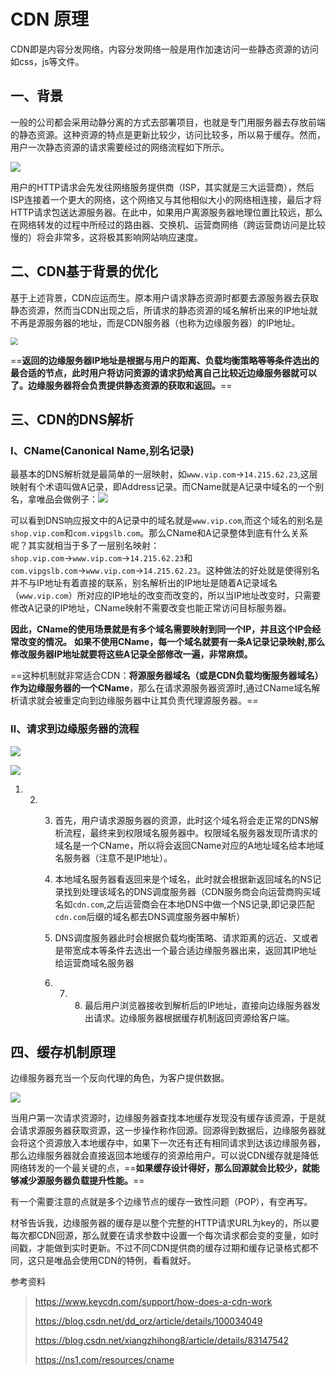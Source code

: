 # CDN 原理

CDN即是内容分发网络，内容分发网络一般是用作加速访问一些静态资源的访问如css，js等文件。

## 一、背景

一般的公司都会采用动静分离的方式去部署项目，也就是专门用服务器去存放前端的静态资源。这种资源的特点是更新比较少，访问比较多，所以易于缓存。然而，用户一次静态资源的请求需要经过的网络流程如下所示。

![](E:\Typora\MyNote\resources\计算机网络\网络请求过程.png)

用户的HTTP请求会先发往网络服务提供商（ISP，其实就是三大运营商），然后ISP连接着一个更大的网络，这个网络又与其他相似大小的网络相连接，最后才将HTTP请求包送达源服务器。在此中，如果用户离源服务器地理位置比较远，那么在网络转发的过程中所经过的路由器、交换机、运营商网络（跨运营商访问是比较慢的）将会非常多，这将极其影响网站响应速度。

## 二、CDN基于背景的优化

基于上述背景，CDN应运而生。原本用户请求静态资源时都要去源服务器去获取静态资源，然而当CDN出现之后，所请求的静态资源的域名解析出来的IP地址就不再是源服务器的地址，而是CDN服务器（也称为边缘服务器）的IP地址。

<img src="E:\Typora\MyNote\resources\计算机网络\用户请求对比.png" style="zoom:75%;" />

==**返回的边缘服务器IP地址是根据与用户的距离、负载均衡策略等等条件选出的最合适的节点，此时用户将访问资源的请求扔给离自己比较近边缘服务器就可以了。边缘服务器将会负责提供静态资源的获取和返回。**==

## 三、CDN的DNS解析

### Ⅰ、CName(Canonical Name,别名记录)

最基本的DNS解析就是最简单的一层映射，如`www.vip.com`→`14.215.62.23`,这层映射有个术语叫做A记录，即Address记录。而CName就是A记录中域名的一个别名，拿唯品会做例子：<img src="E:\Typora\MyNote\resources\计算机网络\DNS与CName.png"  />

可以看到DNS响应报文中的A记录中的域名就是`www.vip.com`,而这个域名的别名是`shop.vip.com`和`com.vipgslb.com`。那么CName和A记录整体到底有什么关系呢？其实就相当于多了一层别名映射：`shop.vip.com`→`www.vip.com`→`14.215.62.23`和`com.vipgslb.com`→`www.vip.com`→`14.215.62.23`。这种做法的好处就是使得别名并不与IP地址有着直接的联系，别名解析出的IP地址是随着A记录域名（`www.vip.com`）所对应的IP地址的改变而改变的，所以当IP地址改变时，只需要修改A记录的IP地址，CName映射不需要改变也能正常访问目标服务器。

**因此，CName的使用场景就是有多个域名需要映射到同一个IP，并且这个IP会经常改变的情况。** **如果不使用CName，每一个域名就要有一条A记录记录映射,那么修改服务器IP地址就要将这些A记录全部修改一遍，非常麻烦。**

==这种机制就非常适合CDN：**将源服务器域名（或是CDN负载均衡服务器域名）作为边缘服务器的一个CName**，那么在请求源服务器资源时,通过CName域名解析请求就会被重定向到边缘服务器中让其负责代理源服务器。==

### Ⅱ、请求到边缘服务器的流程

![](E:\Typora\MyNote\resources\计算机网络\请求到边缘服务器的流程.png)

![](E:\Typora\MyNote\resources\计算机网络\请求到边缘服务器的流程2.png)

1. 2. 3. 首先，用户请求源服务器的资源，此时这个域名将会走正常的DNS解析流程，最终来到权限域名服务器中。权限域名服务器发现所请求的域名是一个CName，所以将会返回CName对应的A地址域名给本地域名服务器（注意不是IP地址）。

      4. 本地域名服务器看返回来是个域名，此时就会根据新返回域名的NS记录找到处理该域名的DNS调度服务器（CDN服务商会向运营商购买域名如`cdn.com`,之后运营商会在本地DNS中做一个NS记录,即记录匹配`cdn.com`后缀的域名都去DNS调度服务器中解析）

      5. DNS调度服务器此时会根据负载均衡策略、请求距离的远近、又或者是带宽成本等条件去选出一个最合适边缘服务器出来，返回其IP地址给运营商域名服务器

      6. 7. 8. 最后用户浏览器接收到解析后的IP地址，直接向边缘服务器发出请求。边缘服务器根据缓存机制返回资源给客户端。

         

## 四、缓存机制原理

边缘服务器充当一个反向代理的角色，为客户提供数据。

![](E:\Typora\MyNote\resources\计算机网络\缓存机制.png)

当用户第一次请求资源时，边缘服务器查找本地缓存发现没有缓存该资源，于是就会请求源服务器获取资源，这一步操作称作回源。回源得到数据后，边缘服务器就会将这个资源放入本地缓存中，如果下一次还有还有相同请求到达该边缘服务器，那么边缘服务器就会直接返回本地缓存的资源给用户。可以说CDN缓存就是降低网络转发的一个最关键的点，==**如果缓存设计得好，那么回源就会比较少，就能够减少源服务器负载提升性能。**==

有一个需要注意的点就是多个边缘节点的缓存一致性问题（POP），有空再写。

材爷告诉我，边缘服务器的缓存是以整个完整的HTTP请求URL为key的，所以要每次都CDN回源，那么就要在请求参数中设置一个每次请求都会变的变量，如时间戳，才能做到实时更新。不过不同CDN提供商的缓存过期和缓存记录格式都不同，这只是唯品会使用CDN的特例，看看就好。

参考资料

> https://www.keycdn.com/support/how-does-a-cdn-work
>
> https://blog.csdn.net/dd_orz/article/details/100034049
>
> https://blog.csdn.net/xiangzhihong8/article/details/83147542
>
> https://ns1.com/resources/cname